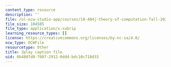 ```yaml
---
content_type: resource
description: ''
file: /ol-ocw-studio-app/courses/18-404j-theory-of-computation-fall-2020/0b4807d0760729120dddbdc10c718d33_4dFPVJrNLDs.srt
file_size: 104585
file_type: application/x-subrip
learning_resource_types: []
license: https://creativecommons.org/licenses/by-nc-sa/4.0/
ocw_type: OCWFile
resourcetype: Other
title: 3play caption file
uid: 0b4807d0-7607-2912-0ddd-bdc10c718d33
---
```

